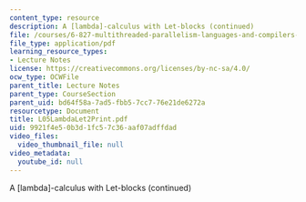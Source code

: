 ```yaml
---
content_type: resource
description: A [lambda]-calculus with Let-blocks (continued)
file: /courses/6-827-multithreaded-parallelism-languages-and-compilers-fall-2002/9921f4e50b3d1fc57c36aaf07adffdad_L05LambdaLet2Print.pdf
file_type: application/pdf
learning_resource_types:
- Lecture Notes
license: https://creativecommons.org/licenses/by-nc-sa/4.0/
ocw_type: OCWFile
parent_title: Lecture Notes
parent_type: CourseSection
parent_uid: bd64f58a-7ad5-fbb5-7cc7-76e21de6272a
resourcetype: Document
title: L05LambdaLet2Print.pdf
uid: 9921f4e5-0b3d-1fc5-7c36-aaf07adffdad
video_files:
  video_thumbnail_file: null
video_metadata:
  youtube_id: null
---
```

A [lambda]-calculus with Let-blocks (continued)